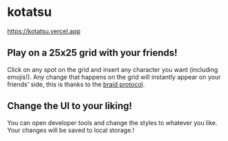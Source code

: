 # kotatsu
https://kotatsu.vercel.app

## Play on a 25x25 grid with your friends! 
Click on any spot on the grid and insert any character you want (including emojis!). Any change that happens on the grid will instantly appear on your friends' side, this is thanks to the [braid protocol](https://braid.org).

## Change the UI to your liking!
You can open developer tools and change the styles to whatever you like. Your changes will be saved to local storage.!

